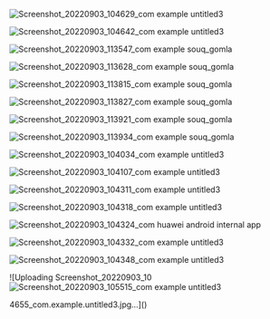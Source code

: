 ![Screenshot_20220903_104629_com example untitled3](https://user-images.githubusercontent.com/44726875/188268708-791eb305-fc69-4543-b068-079f298ede11.jpg)

![Screenshot_20220903_104642_com example untitled3](https://user-images.githubusercontent.com/44726875/188268710-d8b96d45-b2b7-4744-8a44-5b372a5b56f6.jpg)

![Screenshot_20220903_113547_com example souq_gomla](https://user-images.githubusercontent.com/44726875/188268733-29d85286-104b-4fd6-a7c8-7746406adeba.jpg)

![Screenshot_20220903_113628_com example souq_gomla](https://user-images.githubusercontent.com/44726875/188268736-fa5becfc-2fb2-4421-8416-e2f79c3e582d.jpg)

![Screenshot_20220903_113815_com example souq_gomla](https://user-images.githubusercontent.com/44726875/188268740-ec6f42da-dfd9-4b81-91a3-2dc6eefd6fc7.jpg)

![Screenshot_20220903_113827_com example souq_gomla](https://user-images.githubusercontent.com/44726875/188268743-94bf5333-252c-41d3-9254-0e06f273d6fb.jpg)

![Screenshot_20220903_113921_com example souq_gomla](https://user-images.githubusercontent.com/44726875/188268746-ac4b491d-3cd5-4aca-a4d6-1789dbd3c9bd.jpg)

![Screenshot_20220903_113934_com example souq_gomla](https://user-images.githubusercontent.com/44726875/188268749-9e48c41f-f6f5-4a24-8f2a-e071ce533f89.jpg)

![Screenshot_20220903_104034_com example untitled3](https://user-images.githubusercontent.com/44726875/188268753-f2919530-3670-433c-817a-6fae0979ea37.jpg)

![Screenshot_20220903_104107_com example untitled3](https://user-images.githubusercontent.com/44726875/188268758-6a7ed69a-984f-4d59-b330-f92b23d99041.jpg)

![Screenshot_20220903_104311_com example untitled3](https://user-images.githubusercontent.com/44726875/188268761-65682215-c0b9-48e5-867e-0c11ed885de0.jpg)

![Screenshot_20220903_104318_com example untitled3](https://user-images.githubusercontent.com/44726875/188268766-1e707a11-27f9-443b-85db-87783993d2c7.jpg)

![Screenshot_20220903_104324_com huawei android internal app](https://user-images.githubusercontent.com/44726875/188268768-748b2973-444f-47eb-8803-d6c0493f0df2.jpg)

![Screenshot_20220903_104332_com example untitled3](https://user-images.githubusercontent.com/44726875/188268770-015addef-1590-4360-8b9a-f79c0028f993.jpg)

![Screenshot_20220903_104348_com example untitled3](https://user-images.githubusercontent.com/44726875/188268771-ae2757c2-74f7-4720-a4fd-f818503daaf5.jpg)

![Uploading Screenshot_20220903_10
![Screenshot_20220903_105515_com example untitled3](https://user-images.githubusercontent.com/44726875/188268722-ae0f31b1-e9f8-45dc-b8a8-215b1de9b6ca.jpg)

4655_com.example.untitled3.jpg…]()
